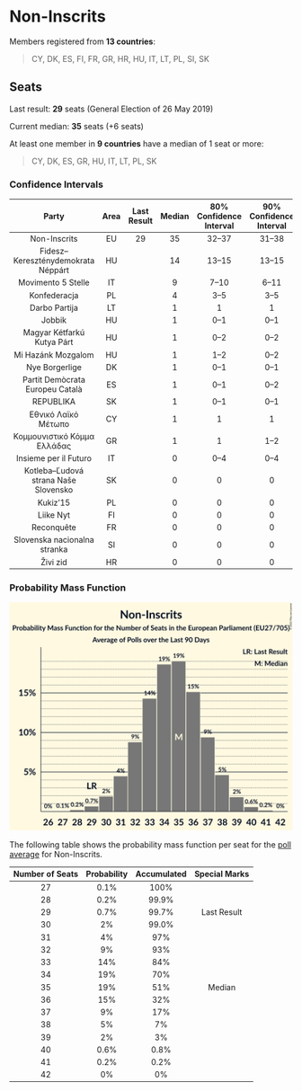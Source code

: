 # Non-Inscrits

Members registered from **13 countries**:

> CY, DK, ES, FI, FR, GR, HR, HU, IT, LT, PL, SI, SK

## Seats

Last result: **29** seats (General Election of 26 May 2019)

Current median: **35** seats (+6 seats)

At least one member in **9 countries** have a median of 1 seat or more:

> CY, DK, ES, GR, HU, IT, LT, PL, SK

### Confidence Intervals

| Party | Area | Last Result | Median | 80% Confidence Interval | 90% Confidence Interval | 95% Confidence Interval | 99% Confidence Interval |
|:-----:|:----:|:-----------:|:------:|:-----------------------:|:-----------------------:|:-----------------------:|:-----------------------:|
| Non-Inscrits | EU | 29 | 35 | 32–37 | 31–38 | 30–39 | 29–40 |
| Fidesz–Kereszténydemokrata Néppárt | HU | | 14 | 13–15 | 13–15 | 13–16 | 12–16 |
| Movimento 5 Stelle | IT | | 9 | 7–10 | 6–11 | 6–12 | 5–12 |
| Konfederacja | PL | | 4 | 3–5 | 3–5 | 3–5 | 0–6 |
| Darbo Partija | LT | | 1 | 1 | 1 | 1 | 1 |
| Jobbik | HU | | 1 | 0–1 | 0–1 | 0–1 | 0–2 |
| Magyar Kétfarkú Kutya Párt | HU | | 1 | 0–2 | 0–2 | 0–2 | 0–2 |
| Mi Hazánk Mozgalom | HU | | 1 | 1–2 | 0–2 | 0–2 | 0–2 |
| Nye Borgerlige | DK | | 1 | 0–1 | 0–1 | 0–1 | 0–2 |
| Partit Demòcrata Europeu Català | ES | | 1 | 0–1 | 0–2 | 0–2 | 0–2 |
| REPUBLIKA | SK | | 1 | 0–1 | 0–1 | 0–1 | 0–2 |
| Εθνικό Λαϊκό Μέτωπο | CY | | 1 | 1 | 1 | 1 | 1 |
| Κομμουνιστικό Κόμμα Ελλάδας | GR | | 1 | 1 | 1–2 | 1–2 | 1–2 |
| Insieme per il Futuro | IT | | 0 | 0–4 | 0–4 | 0–5 | 0–5 |
| Kotleba–Ľudová strana Naše Slovensko | SK | | 0 | 0 | 0 | 0 | 0–1 |
| Kukiz’15 | PL | | 0 | 0 | 0 | 0 | 0–2 |
| Liike Nyt | FI | | 0 | 0 | 0 | 0 | 0 |
| Reconquête | FR | | 0 | 0 | 0 | 0 | 0 |
| Slovenska nacionalna stranka | SI | | 0 | 0 | 0 | 0 | 0 |
| Živi zid | HR | | 0 | 0 | 0 | 0 | 0 |

### Probability Mass Function

![Graph with seats probability mass function not yet produced](average-2022-07-31-seats-pmf-non-inscrits.png "Seats Probability Mass Function")

The following table shows the probability mass function per seat for the [poll average](average-2022-07-31.html) for Non-Inscrits.

| Number of Seats | Probability | Accumulated | Special Marks |
|:---------------:|:-----------:|:-----------:|:-------------:|
| 27 | 0.1% | 100% |  |
| 28 | 0.2% | 99.9% |  |
| 29 | 0.7% | 99.7% | Last Result |
| 30 | 2% | 99.0% |  |
| 31 | 4% | 97% |  |
| 32 | 9% | 93% |  |
| 33 | 14% | 84% |  |
| 34 | 19% | 70% |  |
| 35 | 19% | 51% | Median |
| 36 | 15% | 32% |  |
| 37 | 9% | 17% |  |
| 38 | 5% | 7% |  |
| 39 | 2% | 3% |  |
| 40 | 0.6% | 0.8% |  |
| 41 | 0.2% | 0.2% |  |
| 42 | 0% | 0% |  |


